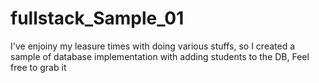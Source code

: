 # fullstack_Sample_01
I've enjoiny my leasure times with doing various stuffs, so I created a sample of database implementation with adding students to the DB, Feel free to grab it
